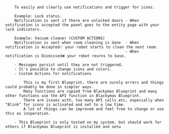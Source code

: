        To easily and clearly use notifications and trigger for icons.
        
        Example: Lock status.
        Notification is sent if there are unlocked doors - When notification is accepted the panel goes to the entity page with your lock indicators.

        Example: Vacuum cleaner (CUSTOM ACTIONS) 
        Notification is sent when room cleaning is done  - When notification is Accepted✅ your robot starts to clean the next room.
                                                         - When notification is Dismissed❌ your robot reurns to base.

        - Messages persist until they are not triggered. 
        - It's possible to change icons and colors. 
        - Custom Actions for notifications
        
            This is my first Blueprint, there are surely errors and things could probably be done in simpler ways. 
            Many functions are copied from Blackymas Blueprint and many other functions use the API function in Blackymas Blueprint. 
            There are issues with, too many API calls etc, especially when "Blink" for icons is activated and set to a low time.
            A lot of things can be improved and feel free to change or use this as insperation.
            
        - This Blueprint is only tested on my system, but should work for others if Blackymas Blueprint is installed and setu
